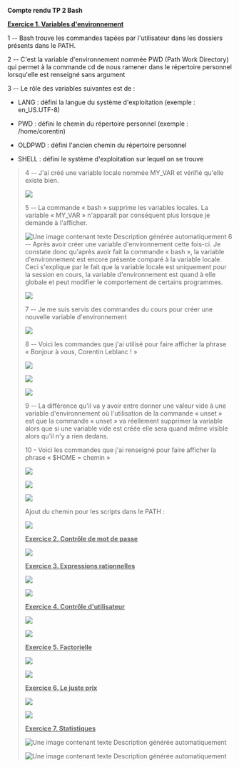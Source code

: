 **Compte rendu TP 2 Bash**

**<ins>Exercice 1. Variables d'environnement</ins>**

1 -- Bash trouve les commandes tapées par l'utilisateur dans les
dossiers présents dans le PATH.

2 -- C'est la variable d'environnement nommée PWD (Path Work Directory)
qui permet à la commande cd de nous ramener dans le répertoire personnel
lorsqu'elle est renseigné sans argument

3 -- Le rôle des variables suivantes est de :

-   LANG : défini la langue du système d'exploitation (exemple :
    en_US.UTF-8)

-   PWD : défini le chemin du répertoire personnel (exemple :
    /home/corentin)

-   OLDPWD : défini l'ancien chemin du répertoire personnel

-   SHELL : défini le système d'exploitation sur lequel on se trouve

> 4 -- J'ai créé une variable locale nommée MY_VAR et vérifié qu'elle
> existe bien.
>
> ![](vertopal_27af89dc06304f3292fb7fc711cdd886/media/image1.png)
>
> 5 -- La commande « bash » supprime les variables locales. La variable
> « MY_VAR » n'apparaît par conséquent plus lorsque je demande à
> l'afficher.
>
> ![Une image contenant texte Description générée
> automatiquement](vertopal_27af89dc06304f3292fb7fc711cdd886/media/image2.png)
> 6 -- Après avoir créer une variable d'environnement cette fois-ci. Je
> constate donc qu'après avoir fait la commande « bash », la variable
> d'environnement est encore présente comparé à la variable locale. Ceci
> s'explique par le fait que la variable locale est uniquement pour la
> session en cours, la variable d'environnement est quand à elle globale
> et peut modifier le comportement de certains programmes.
>
> ![](vertopal_27af89dc06304f3292fb7fc711cdd886/media/image3.png)
>
> 7 -- Je me suis servis des commandes du cours pour créer une nouvelle
> variable d'environnement
>
> ![](vertopal_27af89dc06304f3292fb7fc711cdd886/media/image4.png)
>
> 8 -- Voici les commandes que j'ai utilisé pour faire afficher la
> phrase « Bonjour à vous, Corentin Leblanc ! »
>
> ![](vertopal_27af89dc06304f3292fb7fc711cdd886/media/image5.png)
>
> ![](vertopal_27af89dc06304f3292fb7fc711cdd886/media/image6.png)
>
> ![](vertopal_27af89dc06304f3292fb7fc711cdd886/media/image7.png)
>
> 9 -- La différence qu'il va y avoir entre donner une valeur vide à une
> variable d'environnement où l'utilisation de la commande « unset » est
> que la commande « unset » va réellement supprimer la variable alors
> que si une variable vide est créée elle sera quand même visible alors
> qu'il n'y a rien dedans.
>
> 10 - Voici les commandes que j'ai renseigné pour faire afficher la
> phrase « \$HOME = chemin »
>
> ![](vertopal_27af89dc06304f3292fb7fc711cdd886/media/image8.png)
>
> ![](vertopal_27af89dc06304f3292fb7fc711cdd886/media/image9.png)
>
> ![](vertopal_27af89dc06304f3292fb7fc711cdd886/media/image10.png)
> 
> Ajout du chemin pour les scripts dans le PATH :
>
> ![](vertopal_27af89dc06304f3292fb7fc711cdd886/media/image11.png)
>
> **<ins>Exercice 2. Contrôle de mot de passe</ins>**
>
> ![](vertopal_27af89dc06304f3292fb7fc711cdd886/media/image12.png)
>
> **<ins>Exercice 3. Expressions rationnelles</ins>**
>
> ![](vertopal_27af89dc06304f3292fb7fc711cdd886/media/image13.png)
>
> ![](vertopal_27af89dc06304f3292fb7fc711cdd886/media/image14.png)
>
> **<ins>Exercice 4. Contrôle d'utilisateur</ins>**
>
> ![](vertopal_27af89dc06304f3292fb7fc711cdd886/media/image15.png)
>
> ![](vertopal_27af89dc06304f3292fb7fc711cdd886/media/image16.png)
>
> **<ins>Exercice 5. Factorielle</ins>**
>
> ![](vertopal_27af89dc06304f3292fb7fc711cdd886/media/image17.png)
>
> ![](vertopal_27af89dc06304f3292fb7fc711cdd886/media/image18.png)
>
> **<ins>Exercice 6. Le juste prix</ins>**
>
> ![](vertopal_27af89dc06304f3292fb7fc711cdd886/media/image19.png)
>
> ![](vertopal_27af89dc06304f3292fb7fc711cdd886/media/image20.png)
>
> **<ins>Exercice 7. Statistiques</ins>**
>
> ![Une image contenant texte Description générée
> automatiquement](vertopal_27af89dc06304f3292fb7fc711cdd886/media/image21.png)
>
> ![Une image contenant texte Description générée
> automatiquement](vertopal_27af89dc06304f3292fb7fc711cdd886/media/image22.png)
